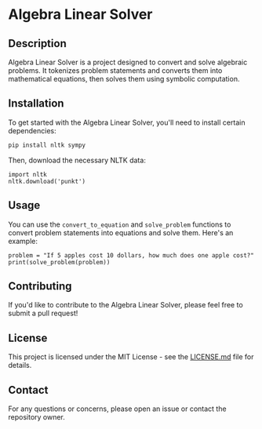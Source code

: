 # Algebra Linear Solver

## Description
Algebra Linear Solver is a project designed to convert and solve algebraic problems. It tokenizes problem statements and converts them into mathematical equations, then solves them using symbolic computation.

## Installation
To get started with the Algebra Linear Solver, you'll need to install certain dependencies:

```bash
pip install nltk sympy
```

Then, download the necessary NLTK data:

```
import nltk
nltk.download('punkt')
```

## Usage
You can use the `convert_to_equation` and `solve_problem` functions to convert problem statements into equations and solve them. Here's an example:

```
problem = "If 5 apples cost 10 dollars, how much does one apple cost?"
print(solve_problem(problem))
```

## Contributing
If you'd like to contribute to the Algebra Linear Solver, please feel free to submit a pull request!

## License
This project is licensed under the MIT License - see the [LICENSE.md](LICENSE.md) file for details.

## Contact
For any questions or concerns, please open an issue or contact the repository owner.
